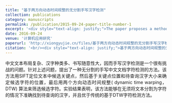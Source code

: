 ```yaml
---
title: "基于两方向动态时间规整的无分割手写汉字检测"
collection: publications
category: manuscripts
permalink: /publication/2015-09-24-paper-title-number-1
excerpt: '<div style="text-align: justify;">The paper proposes a method combining SIFT keypoint location and two - directional DTW for Chinese handwritten character detection without segmentation. It shows good results but has limitations.</div>'
date: 2016-09-24
venue: '计算机应用研究'
paperurl: 'http://xiongyujie.cn/files/基于两方向动态时间规整的无分割手写汉字检测.pdf'
citation: '<br/><div style="text-align: justify;">基于两方向动态时间规整的无分割手写汉字检测, 黄志敏*，姚舜奕，熊玉洁, 《计算机应用研究》，2016，33(11): 3499–3502</div>'
---
```


<div style="text-align: justify;">中文文本布局复杂、汉字种类多、书写随意性大，因而手写汉字检测是一个很有挑战的问题。针对上述问题，提出了一种无分割的手写中文文档字符检测的方法。该方法用SIFT定位文本中候选关键点，然后基于关键点位置和待查询汉字大小来确定候选字符的位置，最后用两个方向动态时间规整( dynamic time warping，DTW) 算法来筛选候选字符。实验结果表明，该方法能够在无须将文本分割为字符的情况下准确找到待查询的汉字，并且优于传统的基于DTW字符检测方法。</div>

<br/>
